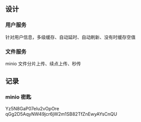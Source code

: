 ## 设计
### 用户服务
针对用户信息，多级缓存、自动延时、自动刷新、没有时缓存空值

### 文件服务
minio 文件分片上传、续点上传、秒传


## 记录
### minio 密匙 
Yz5N8GaP07eIu2vOpOre
qGg2D5AqyNW49jcr6jW2m1SB82TfZnEwyAYsCnQU